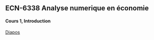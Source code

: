 ## ECN-6338 Analyse numerique en économie

#### Cours 1, Introduction

[Diapos](Dia_6338_1_Intro.pdf)
